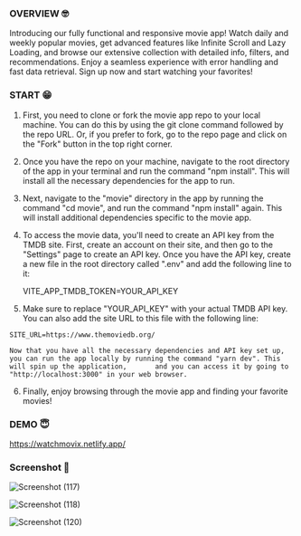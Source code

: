 ### OVERVIEW 🤓
Introducing our fully functional and responsive movie app! Watch daily and weekly popular movies, get advanced features like Infinite Scroll and Lazy Loading, and browse our extensive collection with detailed info, filters, and recommendations. Enjoy a seamless experience with error handling and fast data retrieval. Sign up now and start watching your favorites!

### START 😁
1.   First, you need to clone or fork the movie app repo to your local machine. You can do this by using the git clone command followed by the repo URL. Or, if you prefer        to  fork, go to the repo page and click on the "Fork" button in the top right corner.

2.   Once you have the repo on your machine, navigate to the root directory of the app in your terminal and run the command "npm install". This will install all the              necessary dependencies for the app to run.

3.   Next, navigate to the "movie" directory in the app by running the command "cd movie", and run the command "npm install" again. This will install additional                  dependencies specific to the movie app.

4.   To access the movie data, you'll need to create an API key from the TMDB site. First, create an account on their site, and then go to the "Settings" page to create an      API key. Once you have the API key, create a new file in the root directory called ".env" and add the following line to it:

     VITE_APP_TMDB_TOKEN=YOUR_API_KEY

5.   Make sure to replace "YOUR_API_KEY" with your actual TMDB API key. You can also add the site URL to this file with the following line:

    SITE_URL=https://www.themoviedb.org/

    Now that you have all the necessary dependencies and API key set up, you can run the app locally by running the command "yarn dev". This will spin up the application,       and you can access it by going to "http://localhost:3000" in your web browser.

6.   Finally, enjoy browsing through the movie app and finding your favorite movies!

### DEMO 😇
  https://watchmovix.netlify.app/
  
### Screenshot 👀
![Screenshot (117)](https://user-images.githubusercontent.com/104569186/236912231-a5b366a4-539b-47da-b3f1-b3dd34d8be42.png)







![Screenshot (118)](https://user-images.githubusercontent.com/104569186/236912280-4d212606-7ad4-4aa9-bbb5-dcc6de7de72f.png)








![Screenshot (120)](https://user-images.githubusercontent.com/104569186/236912461-f935ed5a-4c4b-43ec-b603-2c4df400a6b0.png)
   




